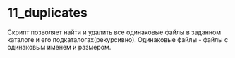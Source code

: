 # 11_duplicates

Скрипт позволяет найти и удалить все одинаковые файлы в заданном каталоге и его подкаталогах(рекурсивно).
Одинаковые файлы - файлы с одинаковым именем и размером.
